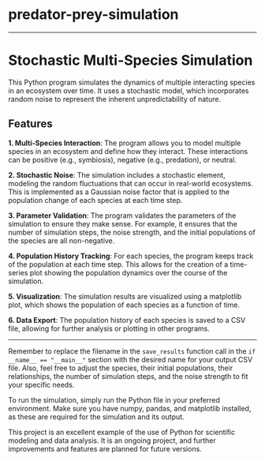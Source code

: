 # predator-prey-simulation
---

# Stochastic Multi-Species Simulation

This Python program simulates the dynamics of multiple interacting species in an ecosystem over time. It uses a stochastic model, which incorporates random noise to represent the inherent unpredictability of nature. 

## Features

**1. Multi-Species Interaction**: The program allows you to model multiple species in an ecosystem and define how they interact. These interactions can be positive (e.g., symbiosis), negative (e.g., predation), or neutral.

**2. Stochastic Noise**: The simulation includes a stochastic element, modeling the random fluctuations that can occur in real-world ecosystems. This is implemented as a Gaussian noise factor that is applied to the population change of each species at each time step.

**3. Parameter Validation**: The program validates the parameters of the simulation to ensure they make sense. For example, it ensures that the number of simulation steps, the noise strength, and the initial populations of the species are all non-negative.

**4. Population History Tracking**: For each species, the program keeps track of the population at each time step. This allows for the creation of a time-series plot showing the population dynamics over the course of the simulation.

**5. Visualization**: The simulation results are visualized using a matplotlib plot, which shows the population of each species as a function of time.

**6. Data Export**: The population history of each species is saved to a CSV file, allowing for further analysis or plotting in other programs.

---

Remember to replace the filename in the `save_results` function call in the `if __name__ == "__main__"` section with the desired name for your output CSV file. Also, feel free to adjust the species, their initial populations, their relationships, the number of simulation steps, and the noise strength to fit your specific needs.

To run the simulation, simply run the Python file in your preferred environment. Make sure you have numpy, pandas, and matplotlib installed, as these are required for the simulation and its output. 

This project is an excellent example of the use of Python for scientific modeling and data analysis. It is an ongoing project, and further improvements and features are planned for future versions.
